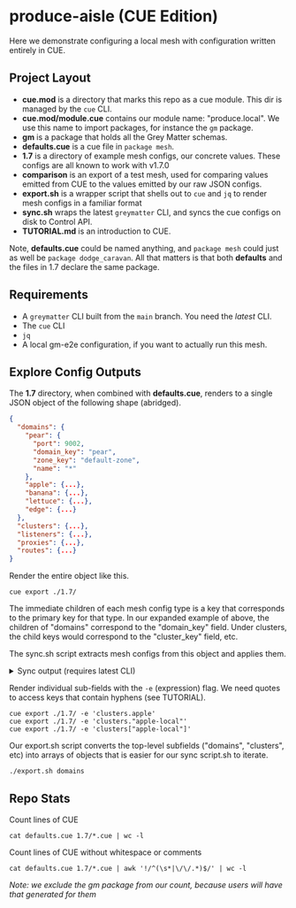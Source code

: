 # produce-aisle (CUE Edition)

Here we demonstrate configuring a local mesh with configuration written entirely
in CUE.

## Project Layout

* **cue.mod** is a directory that marks this repo as a cue module. This dir is
  managed by the `cue` CLI.
* **cue.mod/module.cue** contains our module name: "produce.local". We use this
  name to import packages, for instance the `gm` package.
* **gm** is a package that holds all the Grey Matter schemas.
* **defaults.cue** is a cue file in `package mesh`.
* **1.7** is a directory of example mesh configs, our concrete values. These
  configs are all known to work with v1.7.0
* **comparison** is an export of a test mesh, used for comparing values emitted
  from CUE to the values emitted by our raw JSON configs.
* **export.sh** is a wrapper script that shells out to `cue` and `jq` to render
  mesh configs in a familiar format
* **sync.sh** wraps the latest `greymatter` CLI, and syncs the cue configs on
  disk to Control API.
* **TUTORIAL.md** is an introduction to CUE.

Note, **defaults.cue** could be named anything, and `package mesh` could just
as well be `package dodge_caravan`. All that matters is that both **defaults**
and the files in 1.7 declare the same package.

## Requirements

* A `greymatter` CLI built from the `main` branch. You need the _latest_ CLI.
* The `cue` CLI
* `jq`
* A local gm-e2e configuration, if you want to actually run this mesh.

## Explore Config Outputs

The **1.7** directory, when combined with **defaults.cue**, renders to a single
JSON object of the following shape (abridged).

```json
{
  "domains": {
    "pear": {
      "port": 9002,
      "domain_key": "pear",
      "zone_key": "default-zone",
      "name": "*"
    },
    "apple": {...},
    "banana": {...},
    "lettuce": {...},
    "edge": {...}
  },
  "clusters": {...},
  "listeners": {...},
  "proxies": {...},
  "routes": {...}
}
```

Render the entire object like this.

```
cue export ./1.7/
```

The immediate children of each mesh config type is a key that corresponds to
the primary key for that type. In our expanded example of above, the children
of "domains" correspond to the "domain_key" field. Under clusters, the child
keys would correspond to the "cluster_key" field, etc.

The sync.sh script extracts mesh configs from this object and applies them.

<details>
<summary>Sync output (requires latest CLI)</summary>

```
0 % ./sync.sh 
2021/10/24 15:21:23 type: domain code: 200 primary key: apple
2021/10/24 15:21:23 type: domain code: 200 primary key: banana
2021/10/24 15:21:23 type: domain code: 200 primary key: edge
2021/10/24 15:21:23 type: domain code: 200 primary key: lettuce
2021/10/24 15:21:23 type: domain code: 200 primary key: pear
2021/10/24 15:21:24 type: cluster code: 200 primary key: apple-local
2021/10/24 15:21:24 type: cluster code: 200 primary key: apple
2021/10/24 15:21:24 type: cluster code: 200 primary key: banana-local
2021/10/24 15:21:24 type: cluster code: 200 primary key: banana
2021/10/24 15:21:24 type: cluster code: 200 primary key: control-api
2021/10/24 15:21:24 type: cluster code: 200 primary key: dashboard
2021/10/24 15:21:24 type: cluster code: 200 primary key: lettuce-local
2021/10/24 15:21:24 type: cluster code: 200 primary key: lettuce
2021/10/24 15:21:24 type: cluster code: 200 primary key: pear-local
2021/10/24 15:21:24 type: cluster code: 200 primary key: pear
2021/10/24 15:21:24 type: cluster code: 200 primary key: catalog
2021/10/24 15:21:24 type: listener code: 200 primary key: apple
2021/10/24 15:21:24 type: listener code: 200 primary key: banana
2021/10/24 15:21:24 type: listener code: 200 primary key: lettuce
2021/10/24 15:21:24 type: listener code: 200 primary key: pear
2021/10/24 15:21:24 type: proxy code: 200 primary key: apple
2021/10/24 15:21:24 type: proxy code: 200 primary key: banana
2021/10/24 15:21:24 type: proxy code: 200 primary key: edge
2021/10/24 15:21:24 type: proxy code: 200 primary key: lettuce
2021/10/24 15:21:24 type: proxy code: 200 primary key: pear
2021/10/24 15:21:24 type: route code: 200 primary key: apple-local
2021/10/24 15:21:24 type: route code: 200 primary key: apple
2021/10/24 15:21:24 type: route code: 200 primary key: banana-local
2021/10/24 15:21:24 type: route code: 200 primary key: banana
2021/10/24 15:21:24 type: route code: 200 primary key: control-api
2021/10/24 15:21:24 type: route code: 200 primary key: root
2021/10/24 15:21:24 type: route code: 200 primary key: lettuce-local
2021/10/24 15:21:24 type: route code: 200 primary key: lettuce
2021/10/24 15:21:24 type: route code: 200 primary key: pear-local
2021/10/24 15:21:24 type: route code: 200 primary key: pear
2021/10/24 15:21:24 type: route code: 200 primary key: catalog
```

</details>

Render individual sub-fields with the `-e` (expression) flag. We need quotes
to access keys that contain hyphens (see TUTORIAL).

```
cue export ./1.7/ -e 'clusters.apple'
cue export ./1.7/ -e 'clusters."apple-local"'
cue export ./1.7/ -e 'clusters["apple-local"]'
```

Our export.sh script converts the top-level subfields ("domains", "clusters", etc)
into arrays of objects that is easier for our sync script.sh to iterate.

```
./export.sh domains
```

## Repo Stats

Count lines of CUE

```
cat defaults.cue 1.7/*.cue | wc -l
```

Count lines of CUE without whitespace or comments

```
cat defaults.cue 1.7/*.cue | awk '!/^(\s*|\/\/.*)$/' | wc -l
```

_Note: we exclude the gm package from our count, because users will have that generated for them_

